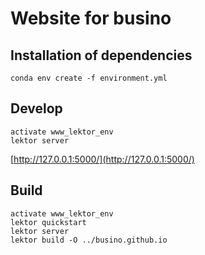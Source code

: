 # Website for busino


## Installation of dependencies

```
conda env create -f environment.yml
```

## Develop

```
activate www_lektor_env
lektor server
```

[http://127.0.0.1:5000/](http://127.0.0.1:5000/)


## Build

```
activate www_lektor_env
lektor quickstart
lektor server
lektor build -O ../busino.github.io
```




